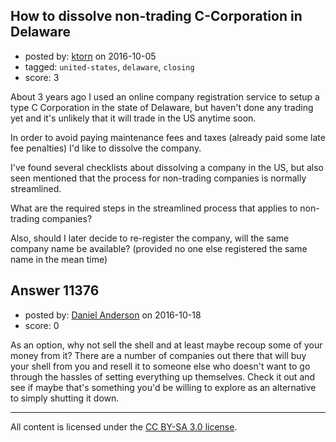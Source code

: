 ## How to dissolve non-trading C-Corporation in Delaware

- posted by: [ktorn](https://stackexchange.com/users/3578396/ktorn) on 2016-10-05
- tagged: `united-states`, `delaware`, `closing`
- score: 3

About 3 years ago I used an online company registration service to setup a type C Corporation in the state of Delaware, but haven't done any trading yet and it's unlikely that it will trade in the US anytime soon.

In order to avoid paying maintenance fees and taxes (already paid some late fee penalties) I'd like to dissolve the company.

I've found several checklists about dissolving a company in the US, but also seen mentioned that the process for non-trading companies is normally streamlined.

What are the required steps in the streamlined process that applies to non-trading companies?

Also, should I later decide to re-register the company, will the same company name be available? (provided no one else registered the same name in the mean time)


## Answer 11376

- posted by: [Daniel Anderson](https://stackexchange.com/users/8398759/daniel-anderson) on 2016-10-18
- score: 0

As an option, why not sell the shell and at least maybe recoup some of your money from it?  There are a number of companies out there that will buy your shell from you and resell it to someone else who doesn't want to go through the hassles of setting everything up themselves.  Check it out and see if maybe that's something you'd be willing to explore as an alternative to simply shutting it down.



---

All content is licensed under the [CC BY-SA 3.0 license](https://creativecommons.org/licenses/by-sa/3.0/).

